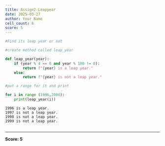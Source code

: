 ```yaml
---
title: Assign2-Leapyear
date: 2025-03-27
author: Your Name
cell_count: 6
score: 5
---
```


```python
#Find its leap year or not
```


```python
#create method called leap_year
```


```python
def leap_year(year):
    if (year % 4 == 0 and year % 100 != 0):
        return f"{year} is a leap year."
    else:
        return f"{year} is not a leap year."
```


```python
#put a range for it and print
```


```python
for i in range (1996,2000):
    print(leap_year(i))
```

    1996 is a leap year.
    1997 is not a leap year.
    1998 is not a leap year.
    1999 is not a leap year.



```python

```


---
**Score: 5**
